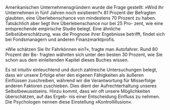 Amerikanischen Unternehmensgründern wurde die Frage gestellt: »Wird Ihr Unternehmen in fünf Jahren noch existieren?« 81 Prozent der Befragten glaubten, eine Überlebenschance von mindestens 70 Prozent zu haben. Tatsächlich aber liegt ihre Überlebenschance nur bei 25 Pro- zent, wie eine entsprechende empirische Studie belegt. Eine ähnliche Selbstüberschätzung, was die Prognose ihrer Ergebnisse betrifft, findet sich bei Fondsmanagern und anderen Finanzmarktprofis.

»Wie schätzen Sie Ihr Fahrkönnen ein?«, fragte man Autofahrer. Rund 80 Prozent der Be- fragten wähnten sich unter den besten 30 Prozent, wie Sie schon aus dem einleitenden Kapitel dieses Buches wissen.


Es ist intuitiv einleuchtend und durch zahlreiche Untersuchungen belegt, dass wir unsere Erfolge eher den eigenen Fähigkeiten als äußeren Einflüssen zuschreiben, während wir die Verantwortung für Misserfolge anderen Faktoren zuschieben. Dies dient der Aufrechterhaltung unseres Selbstbewusstseins. Hinzu kommt, dass wir oft unsere Möglichkeiten überschätzen, auf das Ergeb- nis einer Entscheidung Einfluss zu nehmen. Die Psychologen nennen diese Einstellung »Kontrollillusion«.